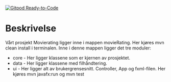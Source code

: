 [![Gitpod Ready-to-Code](https://img.shields.io/badge/Gitpod-Ready--to--Code-blue?logo=gitpod)](https://gitpod.stud.ntnu.no/#https://gitlab.stud.idi.ntnu.no/it1901/groups-2022/gr2240/gr2240)

# Beskrivelse 

Vårt prosjekt Movierating ligger inne i mappen movieRating. Her kjøres mvn clean install i terminalen. Inne i denne mappen ligger det tre moduler:
- core - Her ligger klassene som er kjernen av prosjektet.
- data - Her ligger klassene med filhåndtering.
- ui - Her ligger alt av brukergrensesnitt. Controller, App og fxml-filen. Her kjøres mvn javafx:run og mvn test




